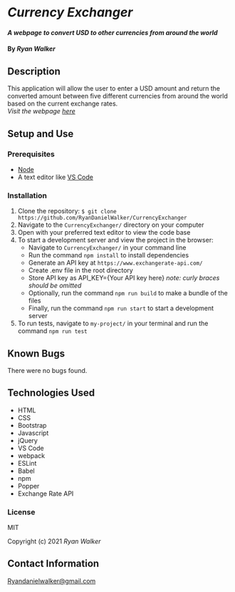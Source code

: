 # _Currency Exchanger_

#### _A webpage to convert USD to other currencies from around the world_

#### By _Ryan Walker_

## Description
This application will allow the user to enter a USD amount and return the converted amount between five different currencies from around the world based on the current exchange rates.\
*Visit the webpage [here](https://ryandanielwalker.github.io/CurrencyExchanger/)*


## Setup and Use
### Prerequisites
* [Node](https://nodejs.org/en/)
* A text editor like [VS Code](https://code.visualstudio.com/)

### Installation
1. Clone the repository: `$ git clone https://github.com/RyanDanielWalker/CurrencyExchanger`
2. Navigate to the `CurrencyExchanger/` directory on your computer
3. Open with your preferred text editor to view the code base
4. To start a development server and view the project in the browser:
    * Navigate to `CurrencyExchanger/` in your command line
    * Run the command `npm install` to install dependencies
    * Generate an API key at `https://www.exchangerate-api.com/`
    * Create .env file in the root directory
    * Store API key as API_KEY={Your API key here} *note: curly braces should be omitted*
    * Optionally, run the command `npm run build` to make a bundle of the files
    * Finally, run the command `npm run start` to start a development server
5. To run tests, navigate to `my-project/` in your terminal and run the command `npm run test`

## Known Bugs
There were no bugs found.

## Technologies Used
* HTML
* CSS
* Bootstrap
* Javascript
* jQuery
* VS Code
* webpack
* ESLint
* Babel
* npm
* Popper
* Exchange Rate API


### License

MIT

Copyright (c) 2021 _Ryan Walker_

## Contact Information
[Ryandanielwalker@gmail.com](mailto:ryandanielwalker@gmail.com)


